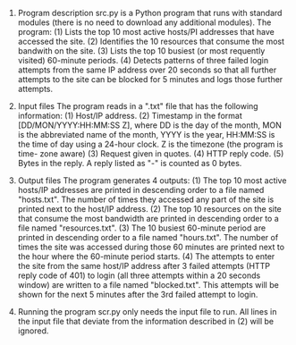 1) Program description 
src.py is a Python program that runs with standard modules (there is no need to download any additional modules). The program: 
(1) Lists the top 10 most active hosts/PI addresses that have accessed the site. 
(2) Identifies the 10 resources that consume the most bandwith on the site. 
(3) Lists the top 10 busiest (or most requently visited) 60-minute periods. 
(4) Detects patterns of three failed login attempts from the same IP address over 20 seconds so that all further attempts to the site can be blocked for 5 minutes and logs those further attempts.

2) Input files 
The program reads in a ".txt" file that has the following information: 
(1) Host/IP address. 
(2) Timestamp in the format [DD/MON/YYYY:HH:MM:SS Z], where DD is the day of the month, MON is the abbreviated name of the month, YYYY is the year, HH:MM:SS is the time of day using a 24-hour clock. Z is the timezone (the program is time- zone aware) 
(3) Request given in quotes. 
(4) HTTP reply code. 
(5) Bytes in the reply. A reply listed as "-" is counted as 0 bytes.

3) Output files
The program generates 4 outputs: 
(1) The top 10 most active hosts/IP addresses are printed in descending order to a file named "hosts.txt". The number of times they accessed any part of the site is printed next to the host/IP address. 
(2) The top 10 resources on the site that consume the most bandwidth are printed in descending order to a file named "resources.txt". 
(3) The 10 busiest 60-minute period are printed in descending order to a file named "hours.txt". The number of times the site was accessed during those 60 minutes are printed next to the hour where the 60-minute period starts. 
(4) The attempts to enter the site from the same host/IP address after 3 failed attempts (HTTP reply code of 401) to login (all three attempts within a 20 seconds window) are written to a file named "blocked.txt". This attempts will be shown for the next 5 minutes after the 3rd failed attempt to login.

4) Running the program 
scr.py only needs the input file to run. All lines in the input file that deviate from the information described in (2) will be ignored.
